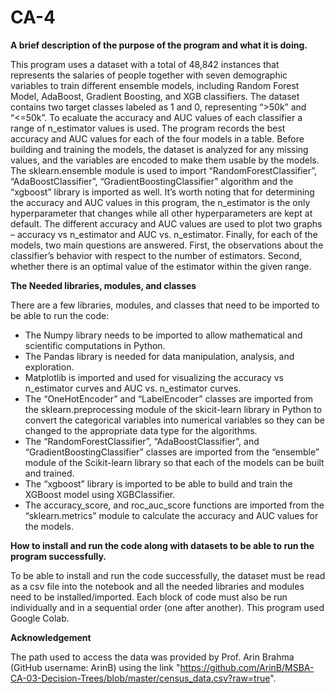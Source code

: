 # CA-4
**A brief description of the purpose of the program and what it is doing.**

This program uses a dataset with a total of 48,842 instances that represents the salaries of people together with seven demographic variables to train different ensemble models, including Random Forest Model, AdaBoost, Gradient Boosting, and XGB classifiers. The dataset contains two target classes labeled as 1 and 0, representing “>50k” and “<=50k”.  To ecaluate the accuracy and AUC values of each classifier a range of n_estimator values is used. The program records the best accuracy and AUC values for each of the four models in a table. Before building and training the models, the dataset is analyzed for any missing values, and the variables are encoded to make them usable by the models. The sklearn.ensemble module is used to import  “RandomForestClassifier”, “AdaBoostClassifier”, “GradientBoostingClassifier” algorithm and the “xgboost” library is imported as well. It’s worth noting that for determining the accuracy and AUC values in this program, the n_estimator is the only hyperparameter that changes while all other hyperparameters are kept at default. The different accuracy and AUC values are used to plot two graphs – accuracy vs n_estimator and AUC vs. n_estimator. Finally, for each of the models, two main questions are answered. First, the observations about the classifier’s behavior with respect to the number of estimators. Second, whether there is an optimal value of the estimator within the given range. 

**The Needed libraries, modules, and classes**

There are a few libraries, modules, and classes that need to be imported to be able to run the code:
* The Numpy library needs to be imported to allow mathematical and scientific computations in Python.
* The Pandas library is needed for data manipulation, analysis, and exploration.
* Matplotlib is imported and used for visualizing the accuracy vs n_estimator curves and AUC vs. n_estimator curves.
*	The “OneHotEncoder” and “LabelEncoder” classes are imported from the sklearn.preprocessing module of the skicit-learn library in Python to convert the categorical variables into numerical variables so they can be changed to the appropriate data type for the algorithms.
*	The “RandomForestClassifier”, “AdaBoostClassifier”, and “GradientBoostingClassifier” classes are imported from the “ensemble” module of the Scikit-learn library so that each of the models can be built and trained.
*	The “xgboost” library is imported to be able to build and train the XGBoost model using XGBClassifier. 
*	The accuracy_score, and roc_auc_score functions are imported from the “sklearn.metrics” module to calculate the accuracy and AUC values for the models.

**How to install and run the code along with datasets to be able to run the program successfully.**

To be able to install and run the code successfully, the dataset must be read as a csv file into the notebook and all the needed libraries and modules need to be installed/imported. Each block of code must also be run individually and in a sequential order (one after another). This program used Google Colab. 

**Acknowledgement**

The path used to access the data was provided by Prof. Arin Brahma (GitHub username: ArinB) using the link "https://github.com/ArinB/MSBA-CA-03-Decision-Trees/blob/master/census_data.csv?raw=true". 

